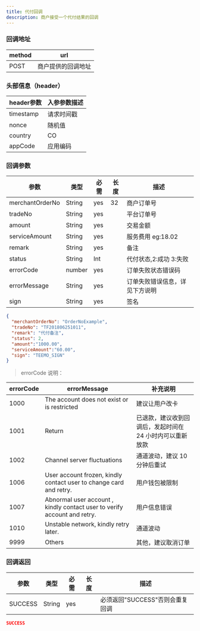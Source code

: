 ```yaml
---
title: 代付回调
description: 商户接受一个代付结果的回调
---
```


### 回调地址

| method | url                |
| ------ | ------------------ |
| POST   | 商户提供的回调地址 |


### 头部信息（header）

| header参数 | 入参参数描述 |
|----------|--------|
| timestamp | 请求时间戳  |
| nonce    | 随机值    |
| country  | CO     |
| appCode  | 应用编码   |

### 回调参数

| 参数            | 类型   | 必需 | 长度 | 描述                                                                    |
| --------------- | ------ | ---- | ---- | ----------------------------------------------------------------------- |
| merchantOrderNo | String | yes  | 32   | 商户订单号                                                              |
| tradeNo         | String | yes  |      | 平台订单号                                                              |
| amount          | String | yes  |      | 交易金额                                            |
| serviceAmount   | String | yes   |     | 服务费用  eg:18.02 |
| remark          | String | yes  |      | 备注                                                      |
| status          | String | Int  |      | 代付状态,2:成功 3:失败                                           |
| errorCode       | number | yes  |      | 订单失败状态错误码                                                      |
| errorMessage    | String | yes  |      | 订单失败错误信息，详见下方说明 |
| sign            | String | yes  |      | 签名                                                                    |

```json title=回调示例
{
  "merchantOrderNo": "OrderNoExample",
  "tradeNo": "TF201806251011",
  "remark": "代付备注",
  "status": 2,
  "amount":"1000.00",
  "serviceAmount":"60.00",
  "sign": "TEEMO_SIGN"
}
```


> errorCode 说明：

| errorCode | errorMessage                                | 补充说明                                                 |
| --------- | ------------------------------------------- | -------------------------------------------------------- |
| 1000      | The account does not exist or is restricted | 建议让用户改卡                                           |
| 1001      | Return                                      | 已退款，建议收到回调后，发起时间在 24 小时内可以重新放款 |
| 1002      | Channel server fluctuations                 | 通道波动，建议 10 分钟后重试                             |
| 1006 | User account frozen, kindly contact user to change card and retry. | 用户钱包被限制                        |
| 1007 | Abnormal user account , kindly contact user to verify account and retry. | 用户信息错误                         |
| 1010 | Unstable network, kindly retry later. | 通道波动                           |
| 9999      | Others                                      | 其他，建议取消订单                                       |

### 回调返回

| 参数    | 类型   | 必需 | 长度 | 描述                            |
| ------- | ------ | ---- | ---- | ------------------------------- |
| SUCCESS | String | yes  |      | 必须返回"SUCCESS"否则会重复回调 |

```json title=回调示例
SUCCESS
```
